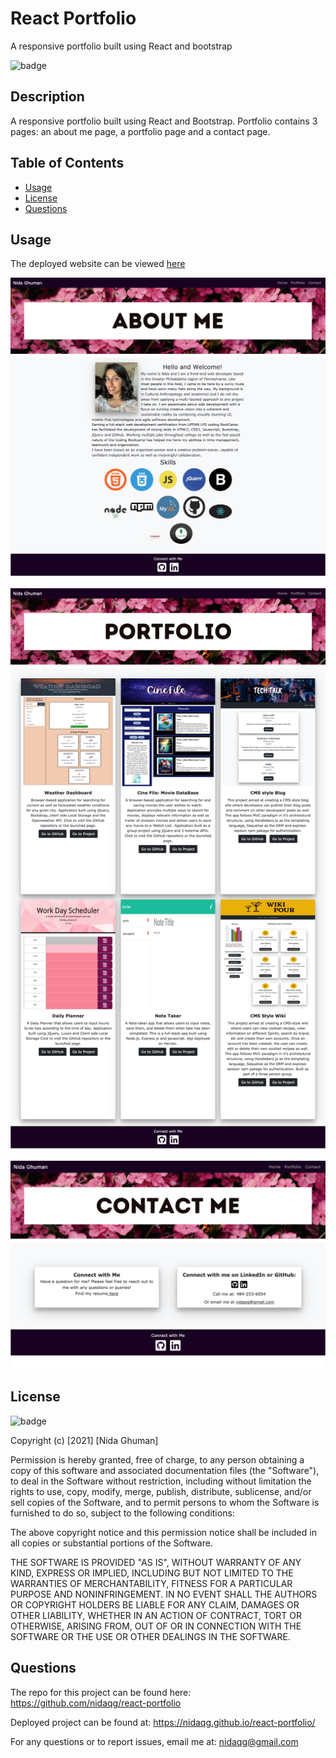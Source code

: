 # React Portfolio
A responsive portfolio built using React and bootstrap

![badge](https://img.shields.io/badge/license-MIT-orange)

## Description

A responsive portfolio built using React and Bootstrap. Portfolio contains 3 pages: an about me page, a portfolio page and a contact page.


## Table of Contents

* [Usage](#usage)
* [License](#license)
* [Questions](#questions)


## Usage

The deployed website can be viewed [here](https://nidaqg.github.io/react-portfolio/)

![About Me/Home Page](/demo.png)

![Portfolio Page](/demo2.png)

![Contact Me](/demo3.png)

 
## License

![badge](https://img.shields.io/badge/license-MIT-orange)
   
Copyright (c) [2021] [Nida Ghuman]

Permission is hereby granted, free of charge, to any person obtaining a copy
of this software and associated documentation files (the "Software"), to deal
in the Software without restriction, including without limitation the rights
to use, copy, modify, merge, publish, distribute, sublicense, and/or sell
copies of the Software, and to permit persons to whom the Software is
furnished to do so, subject to the following conditions:

The above copyright notice and this permission notice shall be included in all
copies or substantial portions of the Software.

THE SOFTWARE IS PROVIDED "AS IS", WITHOUT WARRANTY OF ANY KIND, EXPRESS OR
IMPLIED, INCLUDING BUT NOT LIMITED TO THE WARRANTIES OF MERCHANTABILITY,
FITNESS FOR A PARTICULAR PURPOSE AND NONINFRINGEMENT. IN NO EVENT SHALL THE
AUTHORS OR COPYRIGHT HOLDERS BE LIABLE FOR ANY CLAIM, DAMAGES OR OTHER
LIABILITY, WHETHER IN AN ACTION OF CONTRACT, TORT OR OTHERWISE, ARISING FROM,
OUT OF OR IN CONNECTION WITH THE SOFTWARE OR THE USE OR OTHER DEALINGS IN THE
SOFTWARE. 

## Questions

The repo for this project can be found here: https://github.com/nidaqg/react-portfolio

Deployed project can be found at: https://nidaqg.github.io/react-portfolio/

For any questions or to report issues, email me at: nidaqg@gmail.com


